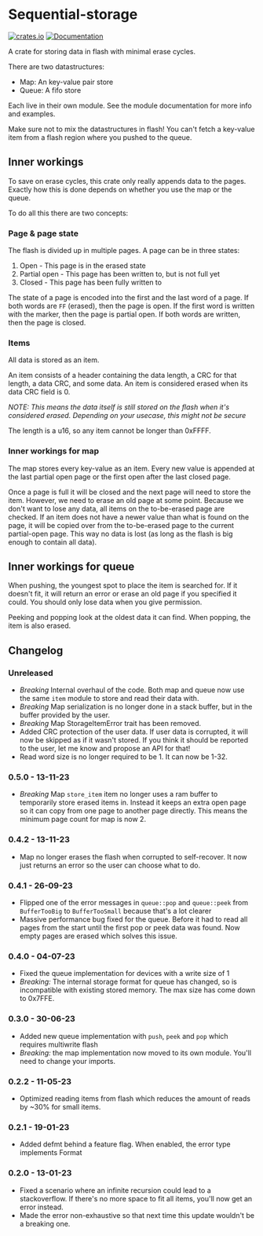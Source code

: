 # Sequential-storage

[![crates.io](https://img.shields.io/crates/v/sequential-storage.svg)](https://crates.io/crates/sequential-storage) [![Documentation](https://docs.rs/sequential-storage/badge.svg)](https://docs.rs/sequential-storage)

A crate for storing data in flash with minimal erase cycles.

There are two datastructures:

- Map: An key-value pair store
- Queue: A fifo store

Each live in their own module. See the module documentation for more info and examples.

Make sure not to mix the datastructures in flash!
You can't fetch a key-value item from a flash region where you pushed to the queue.

## Inner workings

To save on erase cycles, this crate only really appends data to the pages. Exactly how this is done depends
on whether you use the map or the queue.

To do all this there are two concepts:

### Page & page state

The flash is divided up in multiple pages.
A page can be in three states:

1. Open - This page is in the erased state
2. Partial open - This page has been written to, but is not full yet
3. Closed - This page has been fully written to

The state of a page is encoded into the first and the last word of a page.
If both words are `FF` (erased), then the page is open.
If the first word is written with the marker, then the page is partial open.
If both words are written, then the page is closed.

### Items

All data is stored as an item.

An item consists of a header containing the data length, a CRC for that length, a data CRC, and some data.
An item is considered erased when its data CRC field is 0.

*NOTE: This means the data itself is still stored on the flash when it's considered erased.*
*Depending on your usecase, this might not be secure*

The length is a u16, so any item cannot be longer than 0xFFFF.

### Inner workings for map

The map stores every key-value as an item. Every new value is appended at the last partial open page
or the first open after the last closed page.

Once a page is full it will be closed and the next page will need to store the item.
However, we need to erase an old page at some point. Because we don't want to lose any data,
all items on the to-be-erased page are checked. If an item does not have a newer value than what is found on
the page, it will be copied over from the to-be-erased page to the current partial-open page.
This way no data is lost (as long as the flash is big enough to contain all data).

## Inner workings for queue

When pushing, the youngest spot to place the item is searched for.
If it doesn't fit, it will return an error or erase an old page if you specified it could.
You should only lose data when you give permission.

Peeking and popping look at the oldest data it can find.
When popping, the item is also erased.

## Changelog

### Unreleased

- *Breaking* Internal overhaul of the code. Both map and queue now use the same `item` module to store and read their data with.
- *Breaking* Map serialization is no longer done in a stack buffer, but in the buffer provided by the user.
- *Breaking* Map StorageItemError trait has been removed.
- Added CRC protection of the user data. If user data is corrupted, it will now be skipped as if it wasn't stored.
  If you think it should be reported to the user, let me know and propose an API for that!
- Read word size is no longer required to be 1. It can now be 1-32.

### 0.5.0 - 13-11-23

- *Breaking* Map `store_item` item no longer uses a ram buffer to temporarily store erased items in.
  Instead it keeps an extra open page so it can copy from one page to another page directly.
  This means the minimum page count for map is now 2.

### 0.4.2 - 13-11-23

- Map no longer erases the flash when corrupted to self-recover. It now just returns an error so the user can choose what to do.

### 0.4.1 - 26-09-23

- Flipped one of the error messages in `queue::pop` and `queue::peek` from `BufferTooBig` to `BufferTooSmall` because that's a lot clearer
- Massive performance bug fixed for the queue. Before it had to read all pages from the start until the first pop or peek data was found.
  Now empty pages are erased which solves this issue.

### 0.4.0 - 04-07-23

- Fixed the queue implementation for devices with a write size of 1
- *Breaking:* The internal storage format for queue has changed, so is incompatible with existing stored memory. The max size has come down to 0x7FFE.

### 0.3.0 - 30-06-23

- Added new queue implementation with `push`, `peek` and `pop` which requires multiwrite flash
- *Breaking:* the map implementation now moved to its own module. You'll need to change your imports.

### 0.2.2 - 11-05-23

- Optimized reading items from flash which reduces the amount of reads by ~30% for small items.

### 0.2.1 - 19-01-23

- Added defmt behind a feature flag. When enabled, the error type implements Format

### 0.2.0 - 13-01-23

- Fixed a scenario where an infinite recursion could lead to a stackoverflow.
  If there's no more space to fit all items, you'll now get an error instead.
- Made the error non-exhaustive so that next time this update wouldn't be a breaking one.
